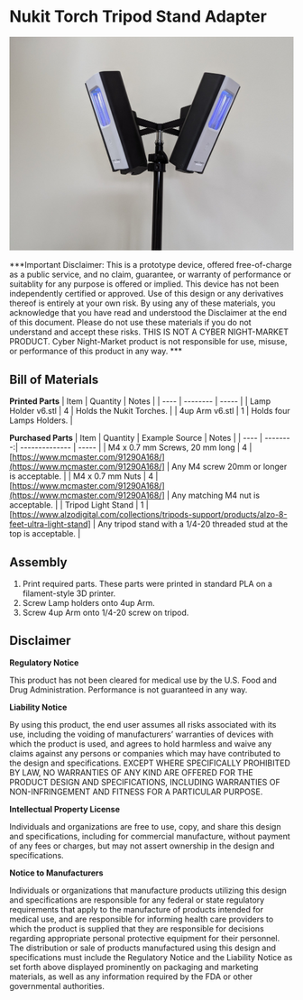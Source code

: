 # Nukit Torch Tripod Stand Adapter

![System photo](/assets/nukit-torch-tripod-stand-adapter-overview.jpg)

***Important Disclaimer: This is a prototype device, offered free-of-charge as a public service, and no claim, guarantee, or warranty of performance or suitablity for any purpose is offered or implied.  This device has not been independently certified or approved.  Use of this design or any derivatives thereof is entirely at your own risk.  By using any of these materials, you acknowledge that you have read and understood the Disclaimer at the end of this document.  Please do not use these materials if you do not understand and accept these risks. THIS IS NOT A CYBER NIGHT-MARKET PRODUCT. Cyber Night-Market product is not responsible for use, misuse, or performance of this product in any way. ***

## Bill of Materials

**Printed Parts**
| Item | Quantity | Notes |
| ---- | -------- | ----- |
| Lamp Holder v6.stl | 4 | Holds the Nukit Torches. |
| 4up Arm v6.stl | 1 | Holds four Lamps Holders. |

**Purchased Parts**
| Item | Quantity | Example Source | Notes |
| ---- | --------:| -------------- | ----- |
| M4 x 0.7 mm Screws, 20 mm long | 4 | [https://www.mcmaster.com/91290A168/](https://www.mcmaster.com/91290A168/] | Any M4 screw 20mm or longer is acceptable. |
| M4 x 0.7 mm Nuts | 4 | [https://www.mcmaster.com/91290A168/](https://www.mcmaster.com/91290A168/] | Any matching M4 nut is acceptable. |
| Tripod Light Stand | 1 | [https://www.alzodigital.com/collections/tripods-support/products/alzo-8-feet-ultra-light-stand] | Any tripod stand with a 1/4-20 threaded stud at the top is acceptable. |

## Assembly
1. Print required parts. These parts were printed in standard PLA on a filament-style 3D printer.
2. Screw Lamp holders onto 4up Arm.
3. Screw 4up Arm onto 1/4-20 screw on tripod.

## Disclaimer
**Regulatory Notice**

This product has not been cleared for medical use by the U.S. Food and Drug Administration. Performance is not guaranteed in any way.

**Liability Notice**

By using this product, the end user assumes all risks associated with its use, including the voiding of manufacturers’ warranties of devices with which the product is used, and agrees to hold harmless and waive any claims against any persons or companies which may have contributed to the design and specifications. EXCEPT WHERE SPECIFICALLY PROHIBITED BY LAW, NO WARRANTIES OF ANY KIND ARE OFFERED FOR THE PRODUCT DESIGN AND SPECIFICATIONS, INCLUDING WARRANTIES OF NON-INFRINGEMENT AND FITNESS FOR A PARTICULAR PURPOSE.

**Intellectual Property License**

Individuals and organizations are free to use, copy, and share this design and specifications, including for commercial manufacture, without payment of any fees or charges, but may not assert ownership in the design and specifications.

**Notice to Manufacturers**

Individuals or organizations that manufacture products utilizing this design and specifications are responsible for any federal or state regulatory requirements that apply to the manufacture of products intended for medical use, and are responsible for informing health care providers to which the product is supplied that they are responsible for decisions regarding appropriate personal protective equipment for their personnel. The distribution or sale of products manufactured using this design and specifications must include the Regulatory Notice and the Liability Notice as set forth above displayed prominently on packaging and marketing materials, as well as any information required by the FDA or other governmental authorities.
